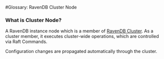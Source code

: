 #Glossary: RavenDB Cluster Node

### What is Cluster Node?

A RavenDB instance node which is a member of [RavenDB Cluster](./ravendb-cluster). As a cluster member, 
it executes cluster-wide operations, which are controlled via Raft Commands.

Configuration changes are propagated automatically through the cluster.
